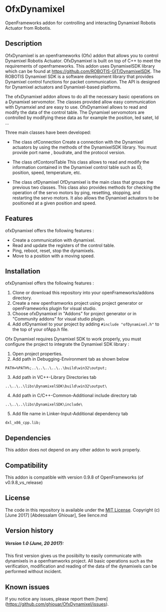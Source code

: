 OfxDynamixel 
=====================================

OpenFrameworks addon for controlling and interacting Dynamixel Robotis Actuator from Robotis.


Description
------------
OfxDynamixel is an openframeworks (Ofx) addon that allows you to control Dynamixel Robotis Actuator. OfxDynamixel  is built on top of C++ to meet the requirements of openframeworks. This addon uses DynamixelSDK library which can be found at https://github.com/ROBOTIS-GIT/DynamixelSDK. 
The ROBOTIS Dynamixel SDK is a software development library that provides Dynamixel control functions for packet communication. The API is designed for Dynamixel actuators and Dynamixel-based platforms.

The ofxDynamixel addon allows to do all the necessary basic operations on a Dynamixel servomotor. The classes provided allow easy communication with Dynamxiel and are easy to use. 
OfxDynamixel allows to read and modify the data of the control table. The Dynamixel servomotors are controlled by modifying these data as for example the position, led satet, Id ...

Three main classes have been developed:


* The class ofConnection
    Create a connection with the Dynamixel actuators by using the methods of the DynamixelSDK library. You must provide port name , boudrate, and the protocol version.

* The class ofContorolTable 
This class allows to read and modify the information contained in the Dynamixel control table such as ID, position, speed, temperature, etc. 

* The class ofDynamixel 
    OfDynamixel is the main class that groups the previous two classes. This class also provides methods for checking the operation of the servo motors by ping, resetting, stopping, and restarting the servo motors. 
    It also allows the Dynamixel actuators to be positioned at a given position and speed. 

Features
------------
ofxDynamixel offers the following features :
* Create a communication with dynamixel.
* Read and update the registers of the control table.
* Ping, reboot, reset, stop the dynamixels.
* Move to a position with a moving speed.


Installation
------------
ofxDynamixel offers the following features :
1. Clone or download this repository into your openFrameworks/addons directory. 
2. Create a new openframworks project using project generator or openFrameworks plugin for visual studio.
3. Choose ofxDynamixel in "Addons" for project generator or in "Community addons" for visual studio plugin.
4. Add ofDynamixel to your project by adding ``` #include "ofDynamixel.h" ``` to the top of your ofApp.h file.

Ofx Dynamixel requires Dynamixel SDK to work properly, you must configure the project to integrate the Dynamixel SDK library : 
1. Open project properties. 
2. Add path in Debugging-Environment tab as shown below 
```
PATH=%PATH%;..\..\..\..\..\build\win32\output;
```
3. Add path in VC++-Library Directories tab 
```
..\..\..\libs\DynamixelSDK\build\win32\output\
```
4. Add path in C/C++-Common-Additional include directory tab
```
..\..\..\libs\DynamixelSDK\include\
```
5. Add file name in Linker-Input-Additional dependency tab 
```
dxl_x86_cpp.lib;
```
    

Dependencies
------------
This addon does not depend on any other addon to work properly.

Compatibility
------------
This addon is compatible with version 0.9.8 of OpenFrameworks (of v0.9.8_vs_release)

License
-------
The code in this repository is available under the [MIT License](https://secure.wikimedia.org/wikipedia/en/wiki/Mit_license). Copyright (c) [June 2017] [Abdessalam Ghiouar], See lience.md

Version history
------------
#####  Version 1.0 (June, 20 2017):
This first version gives us the posiibilty to easily communicate with dynamixels in a openframworks project.
All  basic operations such as the verification, modification and reading of the data of the dynamixels can be performed without incident.

Known issues
------------
If you notice any issues, please report them [here] (https://github.com/ghiouar/OfxDynamixel/issues).


